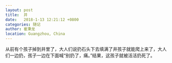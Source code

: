 ```yaml
---
layout: post
title:  井
date:   2018-1-13 12:21:12 +0800
categories: 随记
author: 崔秉龙
location: Guangzhou, China
---
```




从前有个孩子掉到井里了，大人们说扔石头下去填满了井孩子就能爬上来了，大人们一边扔，孩子一边在下面喊“别扔了，痛。”结果，这孩子就被活活扔死了。
